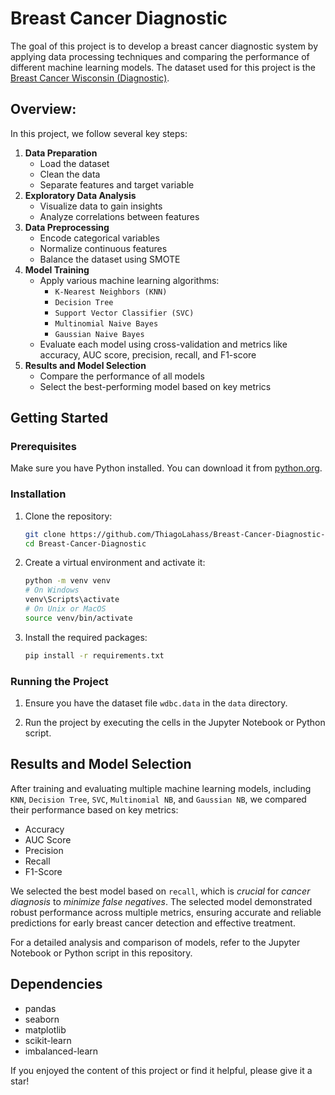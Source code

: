 # Breast Cancer Diagnostic

The goal of this project is to develop a breast cancer diagnostic system by applying data processing techniques and comparing the performance of different machine learning models. The dataset used for this project is the [Breast Cancer Wisconsin (Diagnostic)](https://archive.ics.uci.edu/dataset/17/breast+cancer+wisconsin+diagnostic).

## Overview:
In this project, we follow several key steps:

1. **Data Preparation**
    - Load the dataset
    - Clean the data
    - Separate features and target variable
2. **Exploratory Data Analysis**
    - Visualize data to gain insights
    - Analyze correlations between features
3. **Data Preprocessing**
    - Encode categorical variables
    - Normalize continuous features
    - Balance the dataset using SMOTE
4. **Model Training**
    - Apply various machine learning algorithms:
        - `K-Nearest Neighbors (KNN)`
        - `Decision Tree`
        - `Support Vector Classifier (SVC)`
        - `Multinomial Naive Bayes`
        - `Gaussian Naive Bayes`
    - Evaluate each model using cross-validation and metrics like accuracy, AUC score, precision, recall, and F1-score
5. **Results and Model Selection**
    - Compare the performance of all models
    - Select the best-performing model based on key metrics

## Getting Started

### Prerequisites
Make sure you have Python installed. You can download it from [python.org](https://www.python.org/).

### Installation

1. Clone the repository:
    ```sh
    git clone https://github.com/ThiagoLahass/Breast-Cancer-Diagnostic-Prediction-with-Machine-Learning.git
    cd Breast-Cancer-Diagnostic
    ```

2. Create a virtual environment and activate it:
    ```sh
    python -m venv venv
    # On Windows
    venv\Scripts\activate
    # On Unix or MacOS
    source venv/bin/activate
    ```

3. Install the required packages:
    ```sh
    pip install -r requirements.txt
    ```

### Running the Project

1. Ensure you have the dataset file `wdbc.data` in the `data` directory.

2. Run the project by executing the cells in the Jupyter Notebook or Python script.

## Results and Model Selection
After training and evaluating multiple machine learning models, including `KNN`, `Decision Tree`, `SVC`, `Multinomial NB`, and `Gaussian NB`, we compared their performance based on key metrics:

- Accuracy
- AUC Score
- Precision
- Recall
- F1-Score

We selected the best model based on `recall`, which is *crucial* for *cancer diagnosis* to *minimize false negatives*. The selected model demonstrated robust performance across multiple metrics, ensuring accurate and reliable predictions for early breast cancer detection and effective treatment.

For a detailed analysis and comparison of models, refer to the Jupyter Notebook or Python script in this repository.

## Dependencies

- pandas
- seaborn
- matplotlib
- scikit-learn
- imbalanced-learn

If you enjoyed the content of this project or find it helpful, please give it a star!
